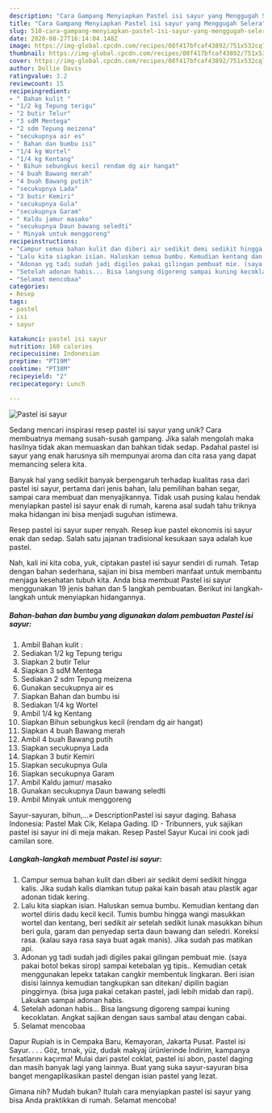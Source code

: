 ```yaml
---
description: "Cara Gampang Menyiapkan Pastel isi sayur yang Menggugah Selera"
title: "Cara Gampang Menyiapkan Pastel isi sayur yang Menggugah Selera"
slug: 510-cara-gampang-menyiapkan-pastel-isi-sayur-yang-menggugah-selera
date: 2020-08-27T16:14:04.148Z
image: https://img-global.cpcdn.com/recipes/08f417bfcaf43892/751x532cq70/pastel-isi-sayur-foto-resep-utama.jpg
thumbnail: https://img-global.cpcdn.com/recipes/08f417bfcaf43892/751x532cq70/pastel-isi-sayur-foto-resep-utama.jpg
cover: https://img-global.cpcdn.com/recipes/08f417bfcaf43892/751x532cq70/pastel-isi-sayur-foto-resep-utama.jpg
author: Dollie Davis
ratingvalue: 3.2
reviewcount: 15
recipeingredient:
- " Bahan kulit "
- "1/2 kg Tepung terigu"
- "2 butir Telur"
- "3 sdM Mentega"
- "2 sdm Tepung meizena"
- "secukupnya air es"
- " Bahan dan bumbu isi"
- "1/4 kg Wortel"
- "1/4 kg Kentang"
- " Bihun sebungkus kecil rendam dg air hangat"
- "4 buah Bawang merah"
- "4 buah Bawang putih"
- "secukupnya Lada"
- "3 butir Kemiri"
- "secukupnya Gula"
- "secukupnya Garam"
- " Kaldu jamur masako"
- "secukupnya Daun bawang seledti"
- " Minyak untuk menggoreng"
recipeinstructions:
- "Campur semua bahan kulit dan diberi air sedikit demi sedikit hingga kalis. Jika sudah kalis diamkan tutup pakai kain basah atau plastik agar adonan tidak kering."
- "Lalu kita siapkan isian. Haluskan semua bumbu. Kemudian kentang dan wortel diiris dadu kecil kecil. Tumis bumbu hingga wangi masukkan wortel dan kentang, beri sedikit air setelah sedikit lunak masukkan bihun beri gula, garam dan penyedap serta daun bawang dan seledri. Koreksi rasa. (kalau saya rasa saya buat agak manis). Jika sudah pas matikan api."
- "Adonan yg tadi sudah jadi digiles pakai gilingan pembuat mie. (saya pakai botol bekas sirop) sampai ketebalan yg tipis.. Kemudian cetak menggunakan lepekx tatakan cangkir membentuk lingkaran. Beri isian disisi lainnya kemudian tangkupkan san ditekan/ dipilin bagian pinggirnya. (bisa juga pakai cetakan pastel, jadi lebih midab dan rapi). Lakukan sampai adonan habis."
- "Setelah adonan habis... Bisa langsung digoreng sampai kuning kecoklatan. Angkat sajikan dengan saus sambal atau dengan cabai."
- "Selamat mencobaa"
categories:
- Resep
tags:
- pastel
- isi
- sayur

katakunci: pastel isi sayur 
nutrition: 160 calories
recipecuisine: Indonesian
preptime: "PT19M"
cooktime: "PT38M"
recipeyield: "2"
recipecategory: Lunch

---
```



![Pastel isi sayur](https://img-global.cpcdn.com/recipes/08f417bfcaf43892/751x532cq70/pastel-isi-sayur-foto-resep-utama.jpg)

Sedang mencari inspirasi resep pastel isi sayur yang unik? Cara membuatnya memang susah-susah gampang. Jika salah mengolah maka hasilnya tidak akan memuaskan dan bahkan tidak sedap. Padahal pastel isi sayur yang enak harusnya sih mempunyai aroma dan cita rasa yang dapat memancing selera kita.

Banyak hal yang sedikit banyak berpengaruh terhadap kualitas rasa dari pastel isi sayur, pertama dari jenis bahan, lalu pemilihan bahan segar, sampai cara membuat dan menyajikannya. Tidak usah pusing kalau hendak menyiapkan pastel isi sayur enak di rumah, karena asal sudah tahu triknya maka hidangan ini bisa menjadi suguhan istimewa.

Resep pastel isi sayur super renyah. Resep kue pastel ekonomis isi sayur enak dan sedap. Salah satu jajanan tradisional kesukaan saya adalah kue pastel.


Nah, kali ini kita coba, yuk, ciptakan pastel isi sayur sendiri di rumah. Tetap dengan bahan sederhana, sajian ini bisa memberi manfaat untuk membantu menjaga kesehatan tubuh kita. Anda bisa membuat Pastel isi sayur menggunakan 19 jenis bahan dan 5 langkah pembuatan. Berikut ini langkah-langkah untuk menyiapkan hidangannya.

<!--inarticleads1-->

##### Bahan-bahan dan bumbu yang digunakan dalam pembuatan Pastel isi sayur:

1. Ambil  Bahan kulit :
1. Sediakan 1/2 kg Tepung terigu
1. Siapkan 2 butir Telur
1. Siapkan 3 sdM Mentega
1. Sediakan 2 sdm Tepung meizena
1. Gunakan secukupnya air es
1. Siapkan  Bahan dan bumbu isi
1. Sediakan 1/4 kg Wortel
1. Ambil 1/4 kg Kentang
1. Siapkan  Bihun sebungkus kecil (rendam dg air hangat)
1. Siapkan 4 buah Bawang merah
1. Ambil 4 buah Bawang putih
1. Siapkan secukupnya Lada
1. Siapkan 3 butir Kemiri
1. Siapkan secukupnya Gula
1. Siapkan secukupnya Garam
1. Ambil  Kaldu jamur/ masako
1. Gunakan secukupnya Daun bawang seledti
1. Ambil  Minyak untuk menggoreng


Sayur-sayuran, bihun,…» DescriptionPastel isi sayur daging. Bahasa Indonesia: Pastel Mak Cik, Kelapa Gading. ID - Tribunners, yuk sajikan pastel isi sayur ini di meja makan. Resep Pastel Sayur Kucai ini cook jadi camilan sore. 

<!--inarticleads2-->

##### Langkah-langkah membuat Pastel isi sayur:

1. Campur semua bahan kulit dan diberi air sedikit demi sedikit hingga kalis. Jika sudah kalis diamkan tutup pakai kain basah atau plastik agar adonan tidak kering.
1. Lalu kita siapkan isian. Haluskan semua bumbu. Kemudian kentang dan wortel diiris dadu kecil kecil. Tumis bumbu hingga wangi masukkan wortel dan kentang, beri sedikit air setelah sedikit lunak masukkan bihun beri gula, garam dan penyedap serta daun bawang dan seledri. Koreksi rasa. (kalau saya rasa saya buat agak manis). Jika sudah pas matikan api.
1. Adonan yg tadi sudah jadi digiles pakai gilingan pembuat mie. (saya pakai botol bekas sirop) sampai ketebalan yg tipis.. Kemudian cetak menggunakan lepekx tatakan cangkir membentuk lingkaran. Beri isian disisi lainnya kemudian tangkupkan san ditekan/ dipilin bagian pinggirnya. (bisa juga pakai cetakan pastel, jadi lebih midab dan rapi). Lakukan sampai adonan habis.
1. Setelah adonan habis... Bisa langsung digoreng sampai kuning kecoklatan. Angkat sajikan dengan saus sambal atau dengan cabai.
1. Selamat mencobaa


Dapur Rupiah is in Cempaka Baru, Kemayoran, Jakarta Pusat. Pastel isi Sayur. . . . Göz, tırnak, yüz, dudak makyaj ürünlerinde İndirim, kampanya fırsatlarını kaçırma! Mulai dari pastel coklat, pastel isi abon, pastel daging dan masih banyak lagi yang lainnya. Buat yang suka sayur-sayuran bisa banget mengaplikasikan pastel dengan isian pastel yang lezat. 

Gimana nih? Mudah bukan? Itulah cara menyiapkan pastel isi sayur yang bisa Anda praktikkan di rumah. Selamat mencoba!
